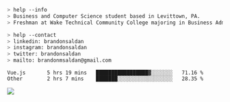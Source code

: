 ````bash
> help --info
> Business and Computer Science student based in Levittown, PA.
> Freshman at Wake Technical Community College majoring in Business Administration.
````

````bash
> help --contact
> linkedin: brandonsaldan
> instagram: brandonsaldan
> twitter: brandonsaldan
> mailto: brandonmsaldan@gmail.com
````

<!--START_SECTION:waka-->

```text
Vue.js       5 hrs 19 mins   █████████████████▓░░░░░░░   71.16 %
Other        2 hrs 7 mins    ███████░░░░░░░░░░░░░░░░░░   28.35 %
```

<!--END_SECTION:waka-->

![](https://komarev.com/ghpvc/?username=brandonsaldan&color=6A8AFF)
